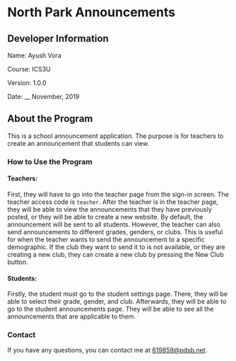 # North Park Announcements
## Developer Information
Name: Ayush Vora

Course: ICS3U

Version: 1.0.0

Date: __ November, 2019

## About the Program
This is a school announcement application. The purpose is for teachers to create an announcement that students can view.

### How to Use the Program
#### Teachers:
First, they will have to go into the teacher page from the sign-in screen. The teacher access code is `teacher`. After the teacher is in the teacher page, they will be able to view the announcements that they have previously posted, or they will be able to create a new website. By default, the announcement will be sent to all students. However, the teacher can also send announcements to different grades, genders, or clubs. This is useful for when the teacher wants to send the announcement to a specific demographic. If the club they want to send it to is not available, or they are creating a new club, they can create a new club by pressing the New Club button.
#### Students:
Firstly, the student must go to the student settings page. There, they will be able to select their grade, gender, and club. Afterwards, they will be able to go to the student announcements page. They will be able to see all the announcements that are applicable to them. 
### Contact
If you have any questions, you can contact me at [619859@pdsb.net](mailto:619859@pdsb.net).